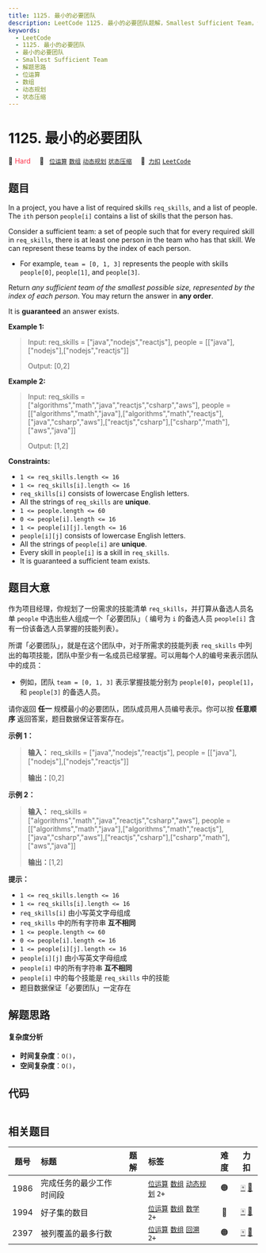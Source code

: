 ```yaml
---
title: 1125. 最小的必要团队
description: LeetCode 1125. 最小的必要团队题解，Smallest Sufficient Team，包含解题思路、复杂度分析以及完整的 JavaScript 代码实现。
keywords:
  - LeetCode
  - 1125. 最小的必要团队
  - 最小的必要团队
  - Smallest Sufficient Team
  - 解题思路
  - 位运算
  - 数组
  - 动态规划
  - 状态压缩
---
```


# 1125. 最小的必要团队

🔴 <font color=#ff334b>Hard</font>&emsp; 🔖&ensp; [`位运算`](/tag/bit-manipulation.md) [`数组`](/tag/array.md) [`动态规划`](/tag/dynamic-programming.md) [`状态压缩`](/tag/bitmask.md)&emsp; 🔗&ensp;[`力扣`](https://leetcode.cn/problems/smallest-sufficient-team) [`LeetCode`](https://leetcode.com/problems/smallest-sufficient-team)

## 题目

In a project, you have a list of required skills `req_skills`, and a list of
people. The `ith` person `people[i]` contains a list of skills that the person
has.

Consider a sufficient team: a set of people such that for every required skill
in `req_skills`, there is at least one person in the team who has that skill.
We can represent these teams by the index of each person.

  * For example, `team = [0, 1, 3]` represents the people with skills `people[0]`, `people[1]`, and `people[3]`.

Return _any sufficient team of the smallest possible size, represented by the
index of each person_. You may return the answer in **any order**.

It is **guaranteed** an answer exists.



**Example 1:**

> Input: req_skills = ["java","nodejs","reactjs"], people = [["java"],["nodejs"],["nodejs","reactjs"]]
> 
> Output: [0,2]

**Example 2:**

> Input: req_skills = ["algorithms","math","java","reactjs","csharp","aws"], people = [["algorithms","math","java"],["algorithms","math","reactjs"],["java","csharp","aws"],["reactjs","csharp"],["csharp","math"],["aws","java"]]
> 
> Output: [1,2]

**Constraints:**

  * `1 <= req_skills.length <= 16`
  * `1 <= req_skills[i].length <= 16`
  * `req_skills[i]` consists of lowercase English letters.
  * All the strings of `req_skills` are **unique**.
  * `1 <= people.length <= 60`
  * `0 <= people[i].length <= 16`
  * `1 <= people[i][j].length <= 16`
  * `people[i][j]` consists of lowercase English letters.
  * All the strings of `people[i]` are **unique**.
  * Every skill in `people[i]` is a skill in `req_skills`.
  * It is guaranteed a sufficient team exists.


## 题目大意

作为项目经理，你规划了一份需求的技能清单 `req_skills`，并打算从备选人员名单 `people` 中选出些人组成一个「必要团队」（ 编号为 `i`
的备选人员 `people[i]` 含有一份该备选人员掌握的技能列表）。

所谓「必要团队」，就是在这个团队中，对于所需求的技能列表 `req_skills`
中列出的每项技能，团队中至少有一名成员已经掌握。可以用每个人的编号来表示团队中的成员：

  * 例如，团队 `team = [0, 1, 3]` 表示掌握技能分别为 `people[0]`，`people[1]`，和 `people[3]` 的备选人员。

请你返回 **任一** 规模最小的必要团队，团队成员用人员编号表示。你可以按 **任意顺序** 返回答案，题目数据保证答案存在。

**示例 1：**

> 
> 
> 
> 
> 
> **输入：** req_skills = ["java","nodejs","reactjs"], people = [["java"],["nodejs"],["nodejs","reactjs"]]
> 
> **输出：**[0,2]
> 
> 

**示例 2：**

> 
> 
> 
> 
> 
> **输入：** req_skills = ["algorithms","math","java","reactjs","csharp","aws"], people = [["algorithms","math","java"],["algorithms","math","reactjs"],["java","csharp","aws"],["reactjs","csharp"],["csharp","math"],["aws","java"]]
> 
> **输出：**[1,2]
> 
> 

**提示：**

  * `1 <= req_skills.length <= 16`
  * `1 <= req_skills[i].length <= 16`
  * `req_skills[i]` 由小写英文字母组成
  * `req_skills` 中的所有字符串 **互不相同**
  * `1 <= people.length <= 60`
  * `0 <= people[i].length <= 16`
  * `1 <= people[i][j].length <= 16`
  * `people[i][j]` 由小写英文字母组成
  * `people[i]` 中的所有字符串 **互不相同**
  * `people[i]` 中的每个技能是 `req_skills` 中的技能
  * 题目数据保证「必要团队」一定存在


## 解题思路

#### 复杂度分析

- **时间复杂度**：`O()`，
- **空间复杂度**：`O()`，

## 代码

```javascript

```

## 相关题目

<!-- prettier-ignore -->
| 题号 | 标题 | 题解 | 标签 | 难度 | 力扣 |
| :------: | :------ | :------: | :------ | :------: | :------: |
| 1986 | 完成任务的最少工作时间段 |  |  [`位运算`](/tag/bit-manipulation.md) [`数组`](/tag/array.md) [`动态规划`](/tag/dynamic-programming.md) `2+` | 🟠 | [🀄️](https://leetcode.cn/problems/minimum-number-of-work-sessions-to-finish-the-tasks) [🔗](https://leetcode.com/problems/minimum-number-of-work-sessions-to-finish-the-tasks) |
| 1994 | 好子集的数目 |  |  [`位运算`](/tag/bit-manipulation.md) [`数组`](/tag/array.md) [`数学`](/tag/math.md) `2+` | 🔴 | [🀄️](https://leetcode.cn/problems/the-number-of-good-subsets) [🔗](https://leetcode.com/problems/the-number-of-good-subsets) |
| 2397 | 被列覆盖的最多行数 |  |  [`位运算`](/tag/bit-manipulation.md) [`数组`](/tag/array.md) [`回溯`](/tag/backtracking.md) `2+` | 🟠 | [🀄️](https://leetcode.cn/problems/maximum-rows-covered-by-columns) [🔗](https://leetcode.com/problems/maximum-rows-covered-by-columns) |